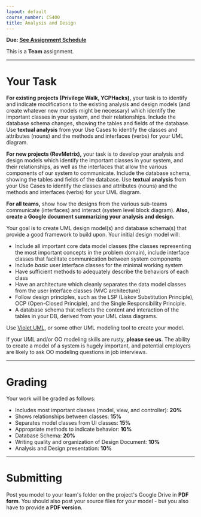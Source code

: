 ```yaml
---
layout: default
course_number: CS400
title: Analysis and Design
---
```


**Due: [See Assignment Schedule](../schedule.html)**

This is a **Team** assignment.

--- --- --- --- --- --- --- --- --- --- --- --- --- --- --- --- --- --- --- --- --- --- --- ---

# Your Task

**For existing projects (Privilege Walk, YCPHacks),** your task is to identify and indicate modifications to the existing analysis and design models (and create whatever new models might be necessary) which identify the important classes in your system, and their relationships. Include the database schema changes, showing the tables and fields of the database.  Use **textual analysis** from your Use Cases to identify the classes and attributes (nouns) and the methods and interfaces (verbs) for your UML diagram.

**For new projects (RevMetrix),** your task is to develop your analysis and design models which identify the important classes in your system, and their relationships, as well as the interfaces that allow the various components of our system to communicate.  Include the database schema, showing the tables and fields of the database.  Use **textual analysis** from your Use Cases to identify the classes and attributes (nouns) and the methods and interfaces (verbs) for your UML diagram.

**For all teams,** show how the designs from the various sub-teams communicate (interfaces) and interact (system level block diagram).  **Also, create a Google document summarizing your analysis and design.**

Your goal is to create UML design model(s) and database schema(s) that provide a good framework to build upon.  Your initial design model will:

- Include all important core data model classes (the classes representing the most important concepts in the problem domain), include interface classes that facilitate communication between system components
- Include *basic* user interface classes for the minimal working system
- Have sufficient methods to adequately describe the behaviors of each class
- Have an architecture which cleanly separates the data model classes from the user interface classes (MVC architecture)
- Follow design principles, such as the LSP (Liskov Substitution Principle), OCP (Open-Closed Principle), and the Single Responsibility Principle.
- A database schema that reflects the content and interaction of the tables in your DB, derived from your UML class diagrams.

Use [Violet UML](http://alexdp.free.fr/violetumleditor/page.php), or some other UML modeling tool to create your model.

If your UML and/or OO modeling skills are rusty, **please see us**.  The ability to create a model of a system is hugely important, and potential employers are likely to ask OO modeling questions in job interviews.

--- --- --- --- --- --- --- --- --- --- --- --- --- --- --- --- --- --- --- --- --- --- --- ---



# Grading


Your work will be graded as follows:

- Includes most important classes (model, view, and controller): **20%**
- Shows relationships between classes: **15%**
- Separates model classes from UI classes: **15%**
- Appropriate methods to indicate behavior: **10%**
- Database Schema: **20%**
- Writing quality and organization of Design Document: **10%**
- Analysis and Design presentation: **10%**

--- --- --- --- --- --- --- --- --- --- --- --- --- --- --- --- --- --- --- --- --- --- --- ---



# Submitting

Post you model to your team's folder on the project's Google Drive in **PDF form**.  You should also post your source files for your model - but you also have to provide **a PDF version**.
